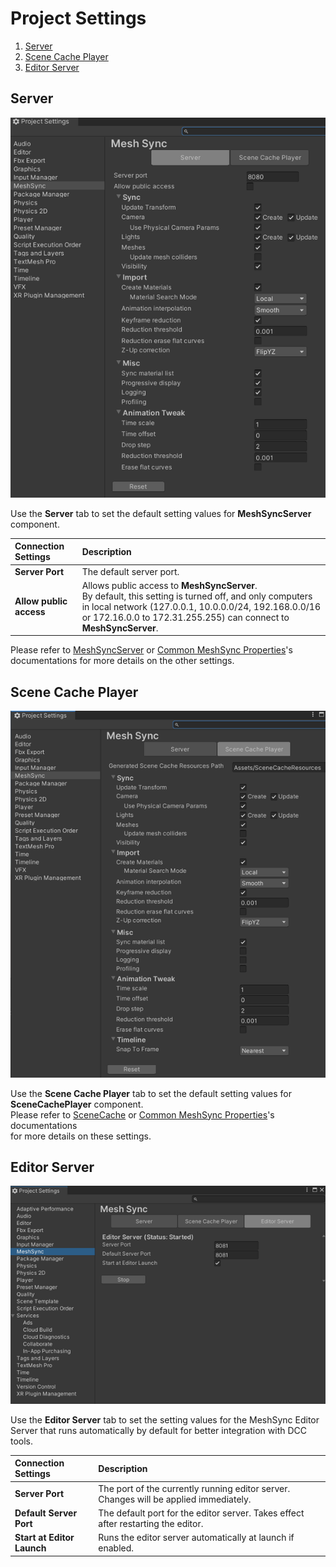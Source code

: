# Project Settings

1. [Server](#server)
1. [Scene Cache Player](#scene-cache-player)
1. [Editor Server](#editor-server)

## Server

![ProjectSettingsServer](images/ProjectSettingsServer.png)

Use the **Server** tab to set the default setting values for 
**MeshSyncServer** component.

|**Connection Settings**   |**Description** |
|:---                      |:---|
| **Server Port**          | The default server port.|
| **Allow public access**  | Allows public access to **MeshSyncServer**. <br/> By default, this setting is turned off, and only computers in local network     (127.0.0.1, 10.0.0.0/24, 192.168.0.0/16 or 172.16.0.0 to 172.31.255.255) can connect to **MeshSyncServer**. |

Please refer to [MeshSyncServer](MeshSyncServer.md) 
or [Common MeshSync Properties](CommonMeshSyncProperties.md)'s documentations 
for more details on the other settings.


## Scene Cache Player

![ProjectSettingsSceneCache](images/ProjectSettingsSceneCache.png)

Use the **Scene Cache Player** tab to set the default setting values for 
**SceneCachePlayer** component.  
Please refer to [SceneCache](SceneCache.md) 
or [Common MeshSync Properties](CommonMeshSyncProperties.md)'s documentations    
for more details on these settings.


## Editor Server

![](images/ProjectSettingsEditorServer.png)

Use the **Editor Server** tab to set the setting values for the MeshSync Editor Server 
that runs automatically by default for better integration with DCC tools.

|**Connection Settings**   |**Description** |
|:---                      |:---|
| **Server Port**          | The port of the currently running editor server. Changes will be applied immediately. |
| **Default Server Port**  | The default port for the editor server. Takes effect after restarting the editor. |
| **Start at Editor Launch**  | Runs the editor server automatically at launch if enabled. |



